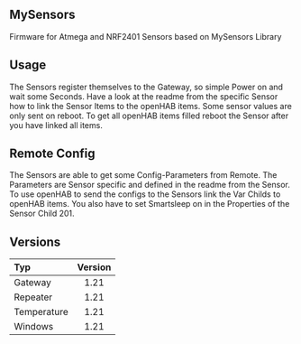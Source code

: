 ## MySensors
Firmware for Atmega and NRF2401 Sensors based on MySensors Library

## Usage
The Sensors register themselves to the Gateway, so simple Power on and wait some Seconds. Have a look at the readme from the specific Sensor how to link the Sensor Items to the openHAB items.
Some sensor values are only sent on reboot. To get all openHAB items filled reboot the Sensor after you have linked all items. 

## Remote Config
The Sensors are able to get some Config-Parameters from Remote. The Parameters are Sensor specific and defined in the readme from the Sensor. To use openHAB to send the configs to the Sensors link the Var Childs to openHAB items. You also have to set Smartsleep on in the Properties of the Sensor Child 201.

## Versions
| Typ | Version | 
|:--- |:-------:|
| Gateway  | 1.21 |
| Repeater | 1.21 |
| Temperature | 1.21 |
| Windows | 1.21 |
